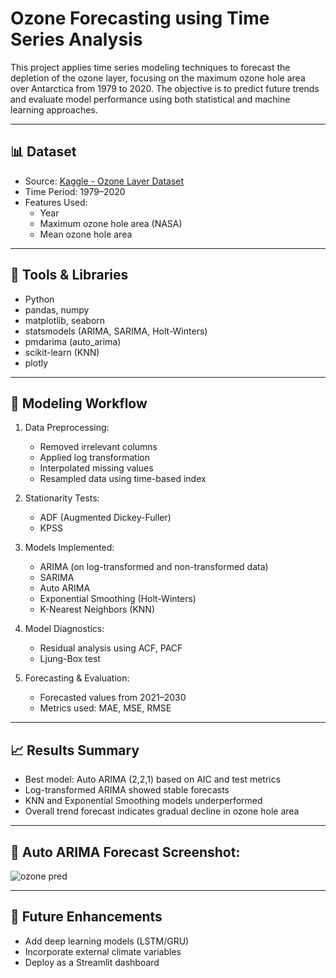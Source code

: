 
# Ozone Forecasting using Time Series Analysis

This project applies time series modeling techniques to forecast the depletion of the ozone layer, focusing on the maximum ozone hole area over Antarctica from 1979 to 2020. The objective is to predict future trends and evaluate model performance using both statistical and machine learning approaches.

---

## 📊 Dataset

- Source: [Kaggle - Ozone Layer Dataset](https://www.kaggle.com/datasets/programmerrdai/ozone-layer)
- Time Period: 1979–2020
- Features Used:
  - Year
  - Maximum ozone hole area (NASA)
  - Mean ozone hole area
  
---

## 🔧 Tools & Libraries

- Python 
- pandas, numpy
- matplotlib, seaborn
- statsmodels (ARIMA, SARIMA, Holt-Winters)
- pmdarima (auto_arima)
- scikit-learn (KNN)
- plotly

---

## 🧪 Modeling Workflow

1. Data Preprocessing:
   - Removed irrelevant columns
   - Applied log transformation
   - Interpolated missing values
   - Resampled data using time-based index

2. Stationarity Tests:
   - ADF (Augmented Dickey-Fuller)
   - KPSS

3. Models Implemented:
   - ARIMA (on log-transformed and non-transformed data)
   - SARIMA
   - Auto ARIMA
   - Exponential Smoothing (Holt-Winters)
   - K-Nearest Neighbors (KNN)

4. Model Diagnostics:
   - Residual analysis using ACF, PACF
   - Ljung-Box test

5. Forecasting & Evaluation:
   - Forecasted values from 2021–2030
   - Metrics used: MAE, MSE, RMSE

---

## 📈 Results Summary

- Best model: Auto ARIMA (2,2,1) based on AIC and test metrics
- Log-transformed ARIMA showed stable forecasts
- KNN and Exponential Smoothing models underperformed
- Overall trend forecast indicates gradual decline in ozone hole area

---

## 📄 Auto ARIMA Forecast Screenshot:
![ozone pred](https://github.com/user-attachments/assets/aeaf0a7b-4e87-4a69-8bfb-66b7987b89b9)

---

## 🚀 Future Enhancements

- Add deep learning models (LSTM/GRU)
- Incorporate external climate variables
- Deploy as a Streamlit dashboard




